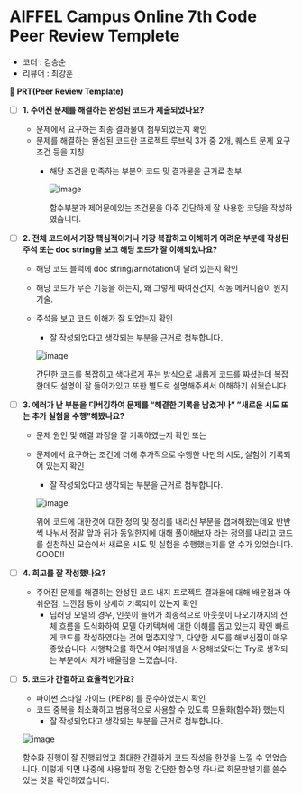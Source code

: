 # AIFFEL Campus Online 7th Code Peer Review Templete

- 코더 : 김승순
- 리뷰어 : 최강훈



🔑 **PRT(Peer Review Template)**

- [ ]  **1. 주어진 문제를 해결하는 완성된 코드가 제출되었나요?**
    - 문제에서 요구하는 최종 결과물이 첨부되었는지 확인
    - 문제를 해결하는 완성된 코드란 프로젝트 루브릭 3개 중 2개, 
    퀘스트 문제 요구조건 등을 지칭
        - 해당 조건을 만족하는 부분의 코드 및 결과물을 근거로 첨부
          
          ![image](https://github.com/choikanghoon/AIFFEL_Online_Quest_Kimgabe/assets/149554171/3b0072c3-42c8-4fd9-8f38-c4b1f71ba61c)
          
          함수부분과 제어문에있는 조건문을 아주 간단하게 잘 사용한 코딩을 작성하였습니다.
          
- [ ]  **2. 전체 코드에서 가장 핵심적이거나 가장 복잡하고 이해하기 어려운 부분에 작성된 
주석 또는 doc string을 보고 해당 코드가 잘 이해되었나요?**
    - 해당 코드 블럭에 doc string/annotation이 달려 있는지 확인
    - 해당 코드가 무슨 기능을 하는지, 왜 그렇게 짜여진건지, 작동 메커니즘이 뭔지 기술.
    - 주석을 보고 코드 이해가 잘 되었는지 확인
        - 잘 작성되었다고 생각되는 부분을 근거로 첨부합니다.
          
        ![image](https://github.com/choikanghoon/AIFFEL_Online_Quest_Kimgabe/assets/149554171/ffc7b06e-63a3-4344-a118-cff52047e17e)

        간단한 코드를 복잡하고 색다르게 푸는 방식으로 새롭게 코드를 짜셨는데
        복잡한데도 설명이 잘 들어가있고 또한 별도로 설명해주셔서 이해하기 쉬웠습니다.

- [ ]  **3. 에러가 난 부분을 디버깅하여 문제를 “해결한 기록을 남겼거나” 
”새로운 시도 또는 추가 실험을 수행”해봤나요?**
    - 문제 원인 및 해결 과정을 잘 기록하였는지 확인 또는
    - 문제에서 요구하는 조건에 더해 추가적으로 수행한 나만의 시도, 
    실험이 기록되어 있는지 확인
        - 잘 작성되었다고 생각되는 부분을 근거로 첨부합니다.
     
        ![image](https://github.com/choikanghoon/AIFFEL_Online_Quest_Kimgabe/assets/149554171/c3a43a0c-2bdf-41d2-9227-6dda1e2d880c)
      
        위에 코드에 대한것에 대한 정의 및 정리를 내리신 부분을 캡쳐해왔는데요 반반씩 나눠서 정말 앞과 뒤가 동일한지에 대해 풀이해보자
        라는 정의를 내리고 코드를 실천하신 모습에서 새로운 시도 및 실험을 수행했는지를 알 수가 있었습니다. GOOD!!

- [ ]  **4. 회고를 잘 작성했나요?**
    - 주어진 문제를 해결하는 완성된 코드 내지 프로젝트 결과물에 대해
    배운점과 아쉬운점, 느낀점 등이 상세히 기록되어 있는지 확인
        - 딥러닝 모델의 경우,
        인풋이 들어가 최종적으로 아웃풋이 나오기까지의 전체 흐름을 도식화하여 
        모델 아키텍쳐에 대한 이해를 돕고 있는지 확인
        빠르게 코드를 작성하였다는 것에 멈추지않고, 다양한 시도를 해보신점이 매우 좋았습니다.
        시행착오를 하면서 여러개념을 사용해보았다는 Try로 생각되는 부분에서 제가 배울점을 느꼈습니다.

- [ ]  **5. 코드가 간결하고 효율적인가요?**
    - 파이썬 스타일 가이드 (PEP8) 를 준수하였는지 확인
    - 코드 중복을 최소화하고 범용적으로 사용할 수 있도록 모듈화(함수화) 했는지
        - 잘 작성되었다고 생각되는 부분을 근거로 첨부합니다.
          
    ![image](https://github.com/choikanghoon/AIFFEL_Online_Quest_Kimgabe/assets/149554171/a8c2c505-b03a-4c67-80c0-46847225c9f3)

    함수화 진행이 잘 진행되었고 최대한 간결하게 코드 작성을 한것을 느낄 수 있었습니다.
    이렇게 되면 나중에 사용할때 정말 간단한 함수명 하나로 회문판별기를 쓸수 있는 것을 확인하였습니다.
